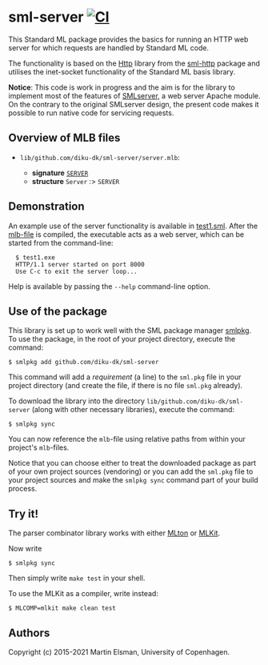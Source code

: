 # sml-server [![CI](https://github.com/diku-dk/sml-server/workflows/CI/badge.svg)](https://github.com/diku-dk/sml-server/actions)

This Standard ML package provides the basics for running an HTTP web
server for which requests are handled by Standard ML code.

The functionality is based on the
[Http](https://github.com/diku-dk/sml-http/blob/main/lib/github.com/diku-dk/sml-http/HTTP.sig)
library from the [sml-http](https://github.com/diku-dk/sml-http)
package and utilises the inet-socket functionality of the Standard ML
basis library.

__Notice__: This code is work in progress and the aim is for the
library to implement most of the features of [SMLserver](http://smlserver.org), a web
server Apache module. On the contrary to the original SMLserver
design, the present code makes it possible to run native code for
servicing requests.

## Overview of MLB files

- `lib/github.com/diku-dk/sml-server/server.mlb`:

  - **signature** [`SERVER`](lib/github.com/diku-dk/sml-server/server.sig)
  - **structure** `Server` :> `SERVER`

## Demonstration

An example use of the server functionality is available in
[test1.sml](lib/github.com/diku-dk/sml-server/test/test1.sml). After
the [mlb-file](lib/github.com/diku-dk/sml-server/test/test1.mlb) is
compiled, the executable acts as a web server, which can be started
from the command-line:

```
  $ test1.exe
  HTTP/1.1 server started on port 8000
  Use C-c to exit the server loop...
```

Help is available by passing the `--help` command-line option.

## Use of the package

This library is set up to work well with the SML package manager
[smlpkg](https://github.com/diku-dk/smlpkg).  To use the package, in
the root of your project directory, execute the command:

```
$ smlpkg add github.com/diku-dk/sml-server
```

This command will add a _requirement_ (a line) to the `sml.pkg` file in your
project directory (and create the file, if there is no file `sml.pkg`
already).

To download the library into the directory
`lib/github.com/diku-dk/sml-server` (along with other necessary
libraries), execute the command:

```
$ smlpkg sync
```

You can now reference the `mlb`-file using relative paths from within
your project's `mlb`-files.

Notice that you can choose either to treat the downloaded package as
part of your own project sources (vendoring) or you can add the
`sml.pkg` file to your project sources and make the `smlpkg sync`
command part of your build process.

## Try it!

The parser combinator library works with either
[MLton](http://mlton.org) or [MLKit](http://elsman.com/mlkit/).

Now write

    $ smlpkg sync

Then simply write `make test` in your shell.

To use the MLKit as a compiler, write instead:

    $ MLCOMP=mlkit make clean test

## Authors

Copyright (c) 2015-2021 Martin Elsman, University of Copenhagen.
